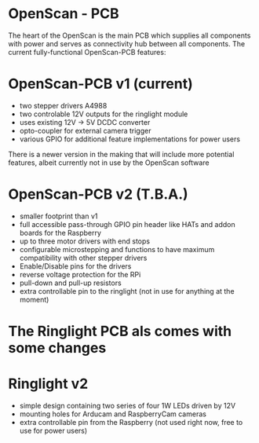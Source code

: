 # OpenScan - PCB

The heart of the OpenScan is the main PCB which supplies all components with power and serves as connectivity hub between all components. The current fully-functional OpenScan-PCB features:

# OpenScan-PCB v1 (current)
- two stepper drivers A4988
- two controlable 12V outputs for the ringlight module
- uses existing 12V -> 5V DCDC converter
- opto-coupler for external camera trigger
- various GPIO for additional feature implementations for power users

There is a newer version in the making that will include more potential features, albeit currently not in use by the OpenScan software

# OpenScan-PCB v2 (T.B.A.)
- smaller footprint than v1
- full accessible pass-through GPIO pin header like HATs and addon boards for the Raspberry
- up to three motor drivers with end stops
- configurable microstepping and functions to have maximum compatibility with other stepper drivers
- Enable/Disable pins for the drivers
- reverse voltage protection for the RPi
- pull-down and pull-up resistors
- extra controllable pin to the ringlight (not in use for anything at the moment)

# The Ringlight PCB als comes with some changes

# Ringlight v2
- simple design containing two series of four 1W LEDs driven by 12V 
- mounting holes for Arducam and RaspberryCam cameras
- extra controllable pin from the Raspberry (not used right now, free to use for power users)
